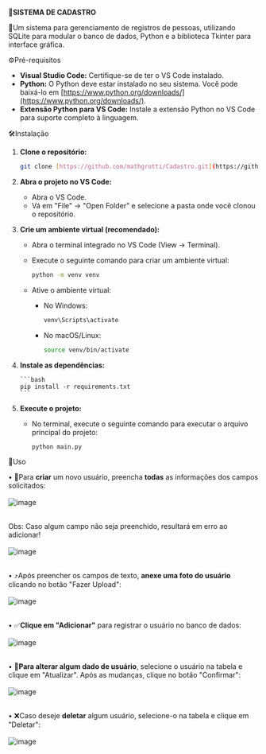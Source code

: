 🪪**SISTEMA DE CADASTRO**

📃Um sistema para gerenciamento de registros de pessoas, utilizando SQLite para modular o banco de dados, Python e a biblioteca Tkinter para interface gráfica.

⚙️Pré-requisitos

* **Visual Studio Code:** Certifique-se de ter o VS Code instalado.
* **Python:** O Python deve estar instalado no seu sistema. Você pode baixá-lo em [https://www.python.org/downloads/](https://www.python.org/downloads/).
* **Extensão Python para VS Code:** Instale a extensão Python no VS Code para suporte completo à linguagem.

🛠️Instalação

1.  **Clone o repositório:**

    ```bash
    git clone [https://github.com/mathgrotti/Cadastro.git](https://github.com/mathgrotti/Cadastro.git)
    ```

2.  **Abra o projeto no VS Code:**

    * Abra o VS Code.
    * Vá em "File" -> "Open Folder" e selecione a pasta onde você clonou o repositório.

3.  **Crie um ambiente virtual (recomendado):**

    * Abra o terminal integrado no VS Code (View -> Terminal).
    * Execute o seguinte comando para criar um ambiente virtual:

        ```bash
        python -m venv venv
        ```

    * Ative o ambiente virtual:

        * No Windows:

            ```bash
            venv\Scripts\activate
            ```

        * No macOS/Linux:

            ```bash
            source venv/bin/activate
            ```

4.  **Instale as dependências:**

        ```bash
        pip install -r requirements.txt
        ```

5.  **Execute o projeto:**

    * No terminal, execute o seguinte comando para executar o arquivo principal do projeto:

        ```bash
        python main.py
        ```


📲Uso

  • 👤Para **criar** um novo usuário, preencha **todas** as informações dos campos solicitados: <br><br>
     ![image](https://media.discordapp.net/attachments/782794257085366274/1342885469545041940/gif1Dados.gif?ex=67bb430d&is=67b9f18d&hm=a5e8e4e22dfbb121168db697106d9ae6807cbcc4e27b2abf5c628a23c352c6da&=&width=682&height=468) <br><br>

  Obs: Caso algum campo não seja preenchido, resultará em erro ao adicionar! <br><br>
      ![image](https://media.discordapp.net/attachments/782794257085366274/1342885583525122118/gif6error.gif?ex=67bb4328&is=67b9f1a8&hm=5f522a4fffa498a6738bcbcf4bfec7c69d51515efb63309e30d08ce777e16b83&=&width=656&height=468) <br><br>
  

  • ⤴️Após preencher os campos de texto, **anexe uma foto do usuário** clicando no botão "Fazer Upload": <br><br>
      ![image](https://media.discordapp.net/attachments/782794257085366274/1342885504026411140/gif2addfoto.gif?ex=67bb4315&is=67b9f195&hm=ff449fcbfde3fb72f73f0b41b7de7e16d0d116d84c5d3639cd74edb7c2ea86ec&=&width=680&height=468) <br><br>

  • ✅**Clique em "Adicionar"** para registrar o usuário no banco de dados: <br><br>
      ![image](https://media.discordapp.net/attachments/782794257085366274/1342885526549692438/gif3seeUser.gif?ex=67bb431b&is=67b9f19b&hm=199bbd616b436ff162328eaf98d0b6095b0094b23a0458b5af47bca472a94a1b&=&width=669&height=468) <br><br>

  • 🔄️**Para alterar algum dado de usuário**, selecione o usuário na tabela e clique em "Atualizar". Após as mudanças, clique no botão "Confirmar": <br><br>
      ![image](https://media.discordapp.net/attachments/782794257085366274/1342885545310687296/gif4attUser.gif?ex=67bb431f&is=67b9f19f&hm=271faccc65d8b4f6a07a5d2c69cd29dfcbbefb833199db79236dc27996cc9344&=&width=662&height=468) <br><br>

  • ❌Caso deseje **deletar** algum usuário, selecione-o na tabela e clique em "Deletar": <br><br>
      ![image](https://media.discordapp.net/attachments/782794257085366274/1342885566093463683/gif5delUser.gif?ex=67bb4324&is=67b9f1a4&hm=5473ee1d5b45304056ea25fd73c47bf2eadeea901c177cc40da37e60ca2ade99&=&width=668&height=468) <br><br>
      

